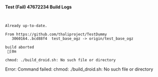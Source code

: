 #### Test (Fail) 47672234 Build Logs


```


```

```
Already up-to-date.

From https://github.com/thaliproject/TestDummy
   3060164..bcd88f4  test_base_ogz -> origin/test_base_ogz

```

```
build aborted
 [0m

chmod: ./build_droid.sh: No such file or directory

```

Error: Command failed: chmod: ./build_droid.sh: No such file or directory
